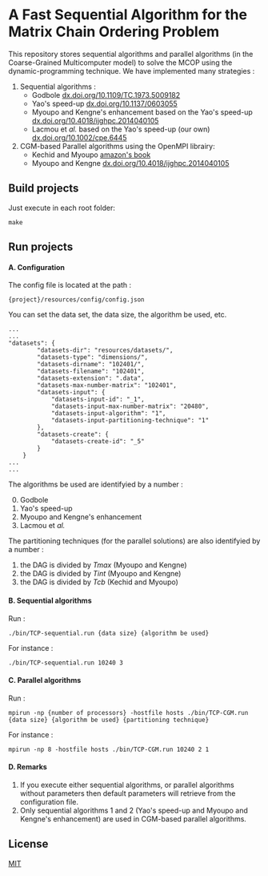 # A Fast Sequential Algorithm for the Matrix Chain Ordering Problem

This repository stores sequential algorithms and parallel algorithms (in the Coarse-Grained Multicomputer model) to solve the MCOP using the dynamic-programming technique. We have implemented many strategies :

1.  Sequential algorithms :
    - Godbole [dx.doi.org/10.1109/TC.1973.5009182](https://dx.doi.org/10.1109/TC.1973.5009182)
    - Yao's speed-up [dx.doi.org/10.1137/0603055](https://dx.doi.org/10.1137/0603055)
    - Myoupo and Kengne's enhancement based on the Yao's speed-up [dx.doi.org/10.4018/ijghpc.2014040105](https://dx.doi.org/10.4018/ijghpc.2014040105)
    - Lacmou et *al.* based on the Yao's speed-up (our own) [dx.doi.org/10.1002/cpe.6445](https://doi.org/10.1002/cpe.6445)
2.  CGM-based Parallel algorithms using the OpenMPI librairy:
    - Kechid and Myoupo [amazon's book](https://www.amazon.fr/Programmation-dynamique-mod%C3%A8les-calcul-parall%C3%A8le/dp/6131592527/)
    - Myoupo and Kengne [dx.doi.org/10.4018/ijghpc.2014040105](https://dx.doi.org/10.4018/ijghpc.2014040105)

## Build projects

Just execute in each root folder:

````
make
````

## Run projects

#### A. Configuration

The config file is located at the path :

````
{project}/resources/config/config.json
````

You can set the data set, the data size, the algorithm be used, etc.

````
...
...
"datasets": {
        "datasets-dir": "resources/datasets/",
        "datasets-type": "dimensions/",
        "datasets-dirname": "102401/",
        "datasets-filename": "102401",
        "datasets-extension": ".data",
        "datasets-max-number-matrix": "102401",
        "datasets-input": {
            "datasets-input-id": "_1",
            "datasets-input-max-number-matrix": "20480",
            "datasets-input-algorithm": "1",
            "datasets-input-partitioning-technique": "1"
        },
        "datasets-create": {
            "datasets-create-id": "_5"
        }
    }
...
...
````

The algorithms be used are identifyied by a number :

0.  Godbole
1.  Yao's speed-up
2.  Myoupo and Kengne's enhancement
3.  Lacmou et *al.*

The partitioning techniques (for the parallel solutions) are also identifyied by a number :

1.  the DAG is divided by *Tmax* (Myoupo and Kengne)
2.  the DAG is divided by *Tint* (Myoupo and Kengne)
3.  the DAG is divided by *Tcb* (Kechid and Myoupo)

#### B. Sequential algorithms

Run :

````
./bin/TCP-sequential.run {data size} {algorithm be used}
````

For instance :

````
./bin/TCP-sequential.run 10240 3
````

#### C. Parallel algorithms

Run :

````
mpirun -np {number of processors} -hostfile hosts ./bin/TCP-CGM.run {data size} {algorithm be used} {partitioning technique}
````

For instance :

````
mpirun -np 8 -hostfile hosts ./bin/TCP-CGM.run 10240 2 1
````

#### D. Remarks

1. If you execute either sequential algorithms, or parallel algorithms without parameters then default parameters will retrieve from the configuration file.
2. Only sequential algorithms 1 and 2 (Yao's speed-up and Myoupo and Kengne's enhancement) are used in CGM-based parallel algorithms.

## License
[MIT](LICENSE)
